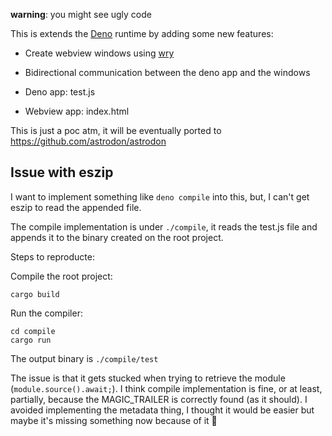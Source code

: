 **warning**: you might see ugly code

This is extends the [Deno](https://deno.land/) runtime by adding some new features:

- Create webview windows using [wry](https://github.com/tauri-apps/wry)
- Bidirectional communication between the deno app and the windows

- Deno app: test.js
- Webview app: index.html


This is just a poc atm, it will be eventually ported to https://github.com/astrodon/astrodon


## Issue with eszip

I want to implement something like `deno compile` into this, but, I can't get eszip to read the appended file.

The compile implementation is under `./compile`, it reads the test.js file and appends it to the binary created on the root project.

Steps to reproducte:

Compile the root project:
```
cargo build
```

Run the compiler:
```
cd compile
cargo run
```

The output binary is `./compile/test`

The issue is that it gets stucked when trying to retrieve the module (`module.source().await;`).
I think compile implementation is fine, or at least, partially, because the MAGIC_TRAILER is correctly found (as it should).
I avoided implementing the metadata thing, I thought it would be easier but maybe it's missing something now because of it 🤔 

